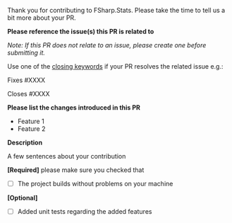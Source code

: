 Thank you for contributing to FSharp.Stats. Please take the time to tell us a bit more about your PR.

**Please reference the issue(s) this PR is related to**

_Note: If this PR does not relate to an issue, please create one before submitting it._

Use one of the [closing keywords](https://help.github.com/articles/closing-issues-using-keywords/) if your PR resolves the related issue e.g.:

Fixes #XXXX

Closes #XXXX

**Please list the changes introduced in this PR**

- Feature 1
- Feature 2

**Description**

A few sentences about your contribution

**[Required]** please make sure you checked that
 - [ ] The project builds without problems on your machine

**[Optional]**
 - [ ] Added unit tests regarding the added features
